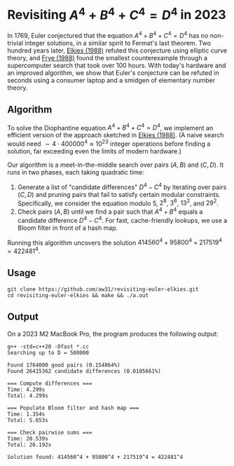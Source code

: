 # Revisiting $A^4 + B^4 + C^4 = D^4$ in 2023

In 1769, Euler conjectured that the equation $A^4 + B^4 + C^4 = D^4$ has no non-trivial integer solutions, in a similar spirit to Fermat's last theorem. Two hundred years later, [Elkies (1988)](https://www.ams.org/journals/mcom/1988-51-184/S0025-5718-1988-0930224-9/S0025-5718-1988-0930224-9.pdf) refuted this conjecture using elliptic curve theory, and [Frye (1988)](https://ieeexplore.ieee.org/document/74138) found the smallest counterexample through a supercomputer search that took over 100 hours. With today's hardware and an improved algorithm, we show that Euler's conjecture can be refuted in seconds using a consumer laptop and a smidgen of elementary number theory.

## Algorithm

To solve the Diophantine equation $A^4 + B^4 + C^4 = D^4$, we implement an efficient version of the approach sketched in [Elkies (1988)](https://www.ams.org/journals/mcom/1988-51-184/S0025-5718-1988-0930224-9/S0025-5718-1988-0930224-9.pdf). (A naive search would need $\sim 4\cdot 400000^4\approx 10^{23}$ integer operations before finding a solution, far exceeding even the limits of modern hardware.)

Our algorithm is a meet-in-the-middle search over pairs $(A, B)$ and $(C, D)$. It runs in two phases, each taking quadratic time:

1. Generate a list of "candidate differences" $D^4 - C^4$ by iterating over pairs $(C, D)$ and pruning pairs that fail to satisfy certain modular constraints. Specifically, we consider the equation modulo $5$, $2^8$, $3^6$, $13^2$, and $29^2$.
2. Check pairs $(A, B)$ until we find a pair such that $A^4 + B^4$ equals a candidate difference $D^4 - C^4$. For fast, cache-friendly lookups, we use a Bloom filter in front of a hash map.

Running this algorithm uncovers the solution $414560^4 + 95800^4 + 217519^4 = 422481^4$.

## Usage

```
git clone https://github.com/aw31/revisiting-euler-elkies.git
cd revisiting-euler-elkies && make && ./a.out
```

## Output

On a 2023 M2 MacBook Pro, the program produces the following output:
```
g++ -std=c++20 -Ofast *.cc
Searching up to D = 500000

Found 1764000 good pairs (0.154864%)
Found 26415362 candidate differences (0.0105661%)

=== Compute differences ===
Time: 4.299s
Total: 4.299s

=== Populate Bloom filter and hash map ===
Time: 1.354s
Total: 5.653s

=== Check pairwise sums ===
Time: 20.539s
Total: 26.192s

Solution found: 414560^4 + 95800^4 + 217519^4 = 422481^4
```
